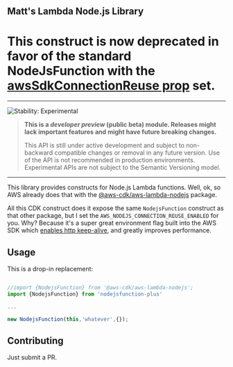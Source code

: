 ## Matt's Lambda Node.js Library
<!--BEGIN STABILITY BANNER-->


# This construct is now deprecated in favor of the standard NodeJsFunction with the [awsSdkConnectionReuse prop](https://docs.aws.amazon.com/cdk/api/latest/docs/@aws-cdk_aws-lambda-nodejs.NodejsFunction.html#construct-props) set.

---

![Stability: Experimental](https://img.shields.io/badge/stability-Experimental-important.svg?style=for-the-badge)

> **This is a _developer preview_ (public beta) module. Releases might lack important features and might have
> future breaking changes.**
>
> This API is still under active development and subject to non-backward
> compatible changes or removal in any future version. Use of the API is not recommended in production
> environments. Experimental APIs are not subject to the Semantic Versioning model.

---
<!--END STABILITY BANNER-->

This library provides constructs for Node.js Lambda functions. Well, ok, so AWS already does that with the [@aws-cdk/aws-lambda-nodejs](https://docs.aws.amazon.com/cdk/api/latest/docs/aws-lambda-nodejs-readme.html) package. 

All this CDK construct does it expose the same `NodejsFunction` construct as that other package, but I set the `AWS_NODEJS_CONNECTION_REUSE_ENABLED` for you. Why? Because it's a super great environment flag built into the AWS SDK which [enables http keep-alive](https://theburningmonk.com/2019/02/lambda-optimization-tip-enable-http-keep-alive/), and greatly improves performance.

## Usage

This is a drop-in replacement:

```typescript

//import {NodejsFunction} from '@aws-cdk/aws-lambda-nodejs';
import {NodejsFunction} from 'nodejsfunction-plus'

...

new NodejsFunction(this,'whatever',{});
```

## Contributing

Just submit a PR.




